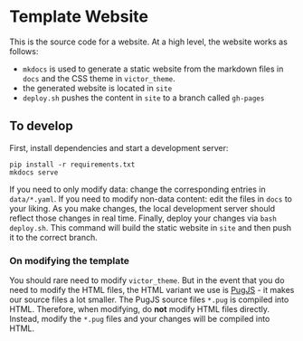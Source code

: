 # Template Website

This is the source code for a website.
At a high level, the website works as follows:

- `mkdocs` is used to generate a static website from the markdown files in `docs` and the CSS theme in `victor_theme`.
- the generated website is located in `site`
- `deploy.sh` pushes the content in `site` to a branch called `gh-pages`


## To develop

First, install dependencies and start a development server:

```
pip install -r requirements.txt
mkdocs serve
```

If you need to only modify data: change the corresponding entries in `data/*.yaml`.
If you need to modify non-data content: edit the files in `docs` to your liking.
As you make changes, the local development server should reflect those changes in real time.
Finally, deploy your changes via `bash deploy.sh`.
This command will build the static website in `site` and then push it to the correct branch.

### On modifying the template
You should rare need to modify `victor_theme`.
But in the event that you do need to modify the HTML files,
the HTML variant we use is [PugJS](https://pugjs.org/) - it makes our source files a lot smaller.
The PugJS source files `*.pug` is compiled into HTML.
Therefore, when modifying, do **not** modify HTML files directly.
Instead, modify the `*.pug` files and your changes will be compiled into HTML.
